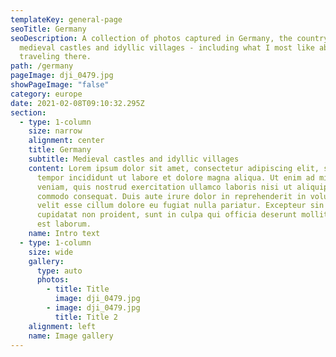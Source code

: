 ```yaml
---
templateKey: general-page
seoTitle: Germany
seoDescription: A collection of photos captured in Germany, the country of
  medieval castles and idyllic villages - including what I most like about
  traveling there.
path: /germany
pageImage: dji_0479.jpg
showPageImage: "false"
category: europe
date: 2021-02-08T09:10:32.295Z
section:
  - type: 1-column
    size: narrow
    alignment: center
    title: Germany
    subtitle: Medieval castles and idyllic villages
    content: Lorem ipsum dolor sit amet, consectetur adipiscing elit, sed do eiusmod
      tempor incididunt ut labore et dolore magna aliqua. Ut enim ad minim
      veniam, quis nostrud exercitation ullamco laboris nisi ut aliquip ex ea
      commodo consequat. Duis aute irure dolor in reprehenderit in voluptate
      velit esse cillum dolore eu fugiat nulla pariatur. Excepteur sin occaecat
      cupidatat non proident, sunt in culpa qui officia deserunt mollit anim id
      est laborum.
    name: Intro text
  - type: 1-column
    size: wide
    gallery:
      type: auto
      photos:
        - title: Title
          image: dji_0479.jpg
        - image: dji_0479.jpg
          title: Title 2
    alignment: left
    name: Image gallery
---
```

